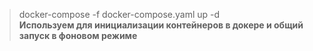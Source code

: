 >docker-compose -f docker-compose.yaml up -d <br />
**Используем для инициализации контейнеров в докере и общий запуск в фоновом режиме**
